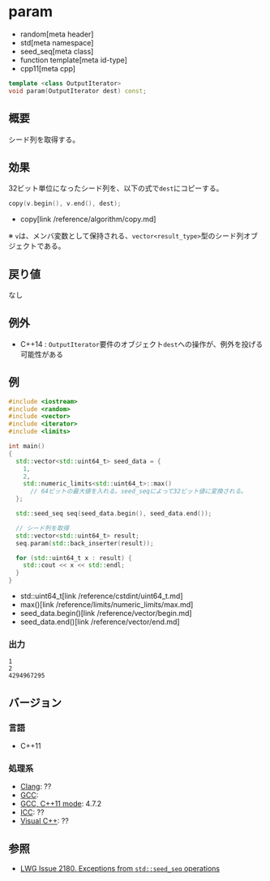 # param
* random[meta header]
* std[meta namespace]
* seed_seq[meta class]
* function template[meta id-type]
* cpp11[meta cpp]

```cpp
template <class OutputIterator>
void param(OutputIterator dest) const;
```

## 概要
シード列を取得する。


## 効果
32ビット単位になったシード列を、以下の式で`dest`にコピーする。

```cpp
copy(v.begin(), v.end(), dest);
```
* copy[link /reference/algorithm/copy.md]

※ `v`は、メンバ変数として保持される、`vector<result_type>`型のシード列オブジェクトである。


## 戻り値
なし


## 例外
- C++14 : `OutputIterator`要件のオブジェクト`dest`への操作が、例外を投げる可能性がある


## 例
```cpp example
#include <iostream>
#include <random>
#include <vector>
#include <iterator>
#include <limits>

int main()
{
  std::vector<std::uint64_t> seed_data = {
    1,
    2,
    std::numeric_limits<std::uint64_t>::max()
      // 64ビットの最大値を入れる。seed_seqによって32ビット値に変換される。
  };

  std::seed_seq seq(seed_data.begin(), seed_data.end());

  // シード列を取得
  std::vector<std::uint64_t> result;
  seq.param(std::back_inserter(result));

  for (std::uint64_t x : result) {
    std::cout << x << std::endl;
  }
}
```
* std::uint64_t[link /reference/cstdint/uint64_t.md]
* max()[link /reference/limits/numeric_limits/max.md]
* seed_data.begin()[link /reference/vector/begin.md]
* seed_data.end()[link /reference/vector/end.md]

### 出力
```
1
2
4294967295
```

## バージョン
### 言語
- C++11

### 処理系
- [Clang](/implementation.md#clang): ??
- [GCC](/implementation.md#gcc): 
- [GCC, C++11 mode](/implementation.md#gcc): 4.7.2
- [ICC](/implementation.md#icc): ??
- [Visual C++](/implementation.md#visual_cpp): ??


## 参照
- [LWG Issue 2180. Exceptions from `std::seed_seq` operations](http://www.open-std.org/jtc1/sc22/wg21/docs/lwg-defects.html#2180)


